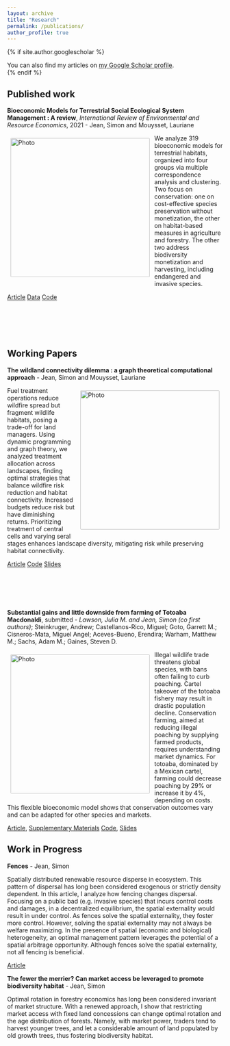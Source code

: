 ```yaml
---
layout: archive
title: "Research"
permalink: /publications/
author_profile: true
---
```


{% if site.author.googlescholar %}
  <div class="wordwrap">You can also find my articles on <a href="{{site.author.googlescholar}}">my Google Scholar profile</a>.</div>
{% endif %}

## Published work

**Bioeconomic Models for Terrestrial Social Ecological System Management : A review**, *International Review of Environmental and Resource Economics*, 2021 - Jean, Simon and Mouysset, Lauriane

<img align="left" src="https://sim-jean.github.io/images/mca_ind_automated_kmodes.jpg" alt="Photo" style="width: 325px; border-radius: 10px; padding: 8px 8px 8px 8px"/>


We analyze 319 bioeconomic models for terrestrial habitats, organized into four groups via multiple correspondence analysis and clustering. Two focus on conservation: one on cost-effective species preservation without monetization, the other on habitat-based measures in agriculture and forestry. The other two address biodiversity monetization and harvesting, including endangered and invasive species.

[Article](http://sim-jean.github.io/files/research/jean_mouysset2022.pdf) [Data](https://zenodo.org/records/6656433#.Yqxw7aC3seE.link) [Code](https://github.com/sim-jean/review-irere)

<br><br><br><br>

## Working Papers

**The wildland connectivity dilemma : a graph theoretical computational approach** - Jean, Simon and Mouysset, Lauriane

<img align="right" src="https://sim-jean.github.io/images/landscapes_4.png" alt="Photo" style="width: 325px; border-radius: 10px; padding: 8px 8px 8px 8px"/>


Fuel treatment operations reduce wildfire spread but fragment wildlife habitats, posing a trade-off for land managers. Using dynamic programming and graph theory, we analyzed treatment allocation across landscapes, finding optimal strategies that balance wildfire risk reduction and habitat connectivity. Increased budgets reduce risk but have diminishing returns. Prioritizing treatment of central cells and varying seral stages enhances landscape diversity, mitigating risk while preserving habitat connectivity.

[Article](http://sim-jean.github.io/files/research/wildland-connectivity.pdf) [Code](https://github.com/sim-jean/Landscape_connectivity_dilemma) [Slides](https://sim-jean.github.io/files/research/wildland-connectivity-slides.pdf)

<br><br><br><br>

**Substantial gains and little downside from farming of Totoaba Macdonaldi**, submitted - *Lawson, Julia M. and Jean, Simon (co first authors)*; Steinkruger, Andrew; Castellanos-Rico, Miguel; Goto, Garrett M.; Cisneros-Mata, Miguel Angel; Aceves-Bueno, Erendira; Warham, Matthew M.; Sachs, Adam M.; Gaines, Steven D.

<img align="left" src="https://sim-jean.github.io/images/toto_caught.jpg" alt="Photo" style="width: 325px; border-radius: 10px; padding: 8px 8px 8px 8px"/>


Illegal wildlife trade threatens global species, with bans often failing to curb poaching. Cartel takeover of the totoaba fishery may result in drastic population decline. Conservation farming, aimed at reducing illegal poaching by supplying farmed products, requires understanding market dynamics. For totoaba, dominated by a Mexican cartel, farming could decrease poaching by 29% or increase it by 4%, depending on costs. This flexible bioeconomic model shows that conservation outcomes vary and can be adapted for other species and markets.

[Article](http://sim-jean.github.io/files/research/Totoaba_Manuscript_july_2024.pdf), [Supplementary Materials](http://sim-jean.github.io/files/research/totoaba_final_sup.pdf) [Code](https://github.com/julawson/conservation_farming_totoaba), [Slides](http://sim-jean.github.io/files/research/totoaba_presentation_july_2024.pdf)

## Work in Progress

**Fences** - Jean, Simon

Spatially distributed renewable resource disperse in ecosystem. This pattern of dispersal has long been considered exogenous or strictly density dependent. In this article, I analyze how fencing changes dispersal. Focusing on a public bad (e.g. invasive species) that incurs control costs and damages, in a decentralized equilibrium, the spatial externality would result in under control. As fences solve the spatial externality, they foster more control. However, solving the spatial externality may not always be welfare maximizing. In the presence of spatial (economic and biological) heterogeneity, an optimal management pattern leverages the potential of a spatial arbitrage opportunity. Although fences solve the spatial externality, not all fencing is beneficial.

[Article](http://sim-jean.github.io/files/research/fences_wp.pdf)


**The fewer the merrier? Can market access be leveraged to promote biodiversity habitat** - Jean, Simon

Optimal rotation in forestry economics has long been considered invariant of market structure. With a renewed approach, I show that restricting market access with fixed land concessions can change optimal rotation and the age distribution of forests. Namely, with market power, traders tend to harvest younger trees, and let a considerable amount of land populated by old growth trees, thus fostering biodiversity habitat.

